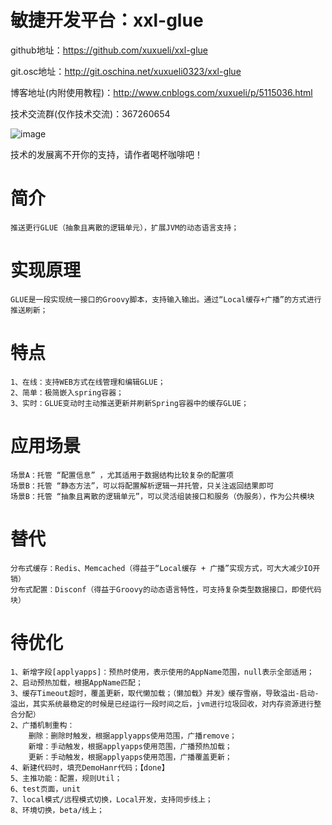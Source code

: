 # 敏捷开发平台：xxl-glue
github地址：https://github.com/xuxueli/xxl-glue

git.osc地址：http://git.oschina.net/xuxueli0323/xxl-glue

博客地址(内附使用教程)：http://www.cnblogs.com/xuxueli/p/5115036.html

技术交流群(仅作技术交流)：367260654

![image](http://images2015.cnblogs.com/blog/554415/201605/554415-20160513183306234-1939652116.png)

技术的发展离不开你的支持，请作者喝杯咖啡吧！

# 简介
	推送更行GLUE（抽象且离散的逻辑单元），扩展JVM的动态语言支持；

# 实现原理
	GLUE是一段实现统一接口的Groovy脚本，支持输入输出。通过“Local缓存+广播”的方式进行推送刷新；

# 特点
	1、在线：支持WEB方式在线管理和编辑GLUE；
	2、简单：极简嵌入spring容器；
	3、实时：GLUE变动时主动推送更新并刷新Spring容器中的缓存GLUE；
	
# 应用场景
	场景A：托管 “配置信息” ，尤其适用于数据结构比较复杂的配置项
	场景B：托管 “静态方法”，可以将配置解析逻辑一并托管，只关注返回结果即可
	场景B：托管 “抽象且离散的逻辑单元”，可以灵活组装接口和服务（伪服务），作为公共模块
	
# 替代
	分布式缓存：Redis、Memcached（得益于“Local缓存 + 广播”实现方式，可大大减少IO开销）
	分布式配置：Disconf（得益于Groovy的动态语言特性，可支持复杂类型数据接口，即使代码块）
	
# 待优化
	1、新增字段[applyapps]：预热时使用，表示使用的AppName范围，null表示全部适用；
	2、启动预热加载，根据AppName匹配；
	3、缓存Timeout超时，覆盖更新，取代懒加载；（懒加载》并发》缓存雪崩，导致溢出-启动-溢出，其实系统最稳定的时候是已经运行一段时间之后，jvm进行垃圾回收，对内存资源进行整合分配）
	2、广播机制重构：
		删除：删除时触发，根据applyapps使用范围，广播remove；
		新增：手动触发，根据applyapps使用范围，广播预热加载；
		更新：手动触发，根据applyapps使用范围，广播覆盖更新；
	4、新建代码时，填充DemoHanr代码；【done】
	5、主推功能：配置，规则Util；
	6、test页面，unit
	7、local模式/远程模式切换，Local开发，支持同步线上；
	8、环境切换，beta/线上；
	